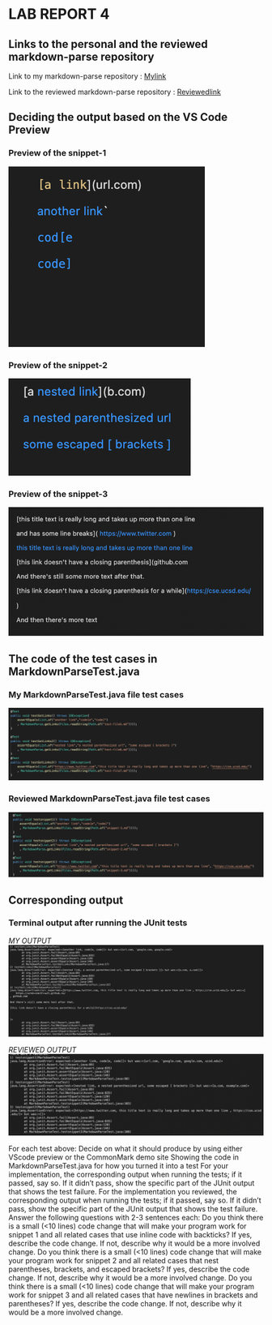 # LAB REPORT 4
## Links to the personal and the reviewed markdown-parse repository 
Link to my markdown-parse repository : [Mylink](https://github.com/sallada1/markdown-parse)

Link to the reviewed markdown-parse repository : [Reviewedlink](https://github.com/pvijay03/markdown-parse)

## Deciding the output based on the VS Code Preview
### Preview of the snippet-1
![Preview](preview1.png)

### Preview of the snippet-2
![Preview](preview2.png)

### Preview of the snippet-3
![Preview](preview3.png)

## The code of the test cases in MarkdownParseTest.java 

### My MarkdownParseTest.java file test cases
![Image](testcase.png)

### Reviewed MarkdownParseTest.java file test cases
![Image](reviewedtest.png)

## Corresponding output 

### Terminal output after running the JUnit tests
*MY OUTPUT* 
![Image](selfcopy.png)

*REVIEWED OUTPUT*
![Image](reviewedcodeoutput.png)


For each test above:
Decide on what it should produce by using either VScode preview or the CommonMark demo site
Showing the code in MarkdownParseTest.java for how you turned it into a test
For your implementation, the corresponding output when running the tests; if it passed, say so. If it didn’t pass, show the specific part of the JUnit output that shows the test failure.
For the implementation you reviewed, the corresponding output when running the tests; if it passed, say so. If it didn’t pass, show the specific part of the JUnit output that shows the test failure.
Answer the following questions with 2-3 sentences each:
Do you think there is a small (<10 lines) code change that will make your program work for snippet 1 and all related cases that use inline code with backticks? If yes, describe the code change. If not, describe why it would be a more involved change.
Do you think there is a small (<10 lines) code change that will make your program work for snippet 2 and all related cases that nest parentheses, brackets, and escaped brackets? If yes, describe the code change. If not, describe why it would be a more involved change.
Do you think there is a small (<10 lines) code change that will make your program work for snippet 3 and all related cases that have newlines in brackets and parentheses? If yes, describe the code change. If not, describe why it would be a more involved change.